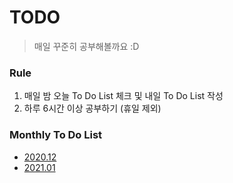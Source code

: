 # TODO

> 매일 꾸준히 공부해볼까요 :D


### Rule
1. 매일 밤 오늘 To Do List 체크 및 내일 To Do List 작성
2. 하루 6시간 이상 공부하기 (휴일 제외)


### Monthly To Do List
- [2020.12](https://github.com/Kim-SuBin/TODO/blob/main/202012.md)
- [2021.01](https://github.com/Kim-SuBin/TODO/blob/main/202101.md)
